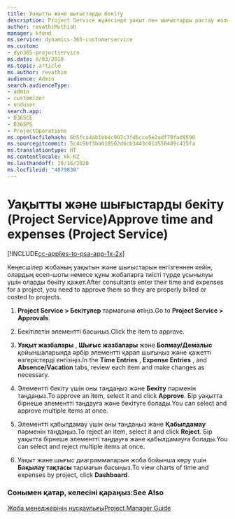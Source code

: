 ```yaml
---
title: Уақытты және шығыстарды бекіту
description: Project Service жүйесінде уақыт пен шығыстарды растау жолы
author: revathiMuthiah
manager: kfend
ms.service: dynamics-365-customerservice
ms.custom:
- dyn365-projectservice
ms.date: 8/03/2018
ms.topic: article
ms.author: revathim
audience: Admin
search.audienceType:
- admin
- customizer
- enduser
search.app:
- D365CE
- D365PS
- ProjectOperations
ms.openlocfilehash: 6b5fca4ab1eb4c907c3fd6cca5e2adf79fad9590
ms.sourcegitcommit: 5c4c9bf3ba018562d6cb3443c01d550489c415fa
ms.translationtype: HT
ms.contentlocale: kk-KZ
ms.lasthandoff: 10/16/2020
ms.locfileid: "4079838"
---
```

# <a name="approve-time-and-expenses-project-service"></a><span data-ttu-id="0a650-103">Уақытты және шығыстарды бекіту (Project Service)</span><span class="sxs-lookup"><span data-stu-id="0a650-103">Approve time and expenses (Project Service)</span></span>

[!INCLUDE[cc-applies-to-psa-app-1x-2x](../includes/cc-applies-to-psa-app-1x-2x.md)]

<span data-ttu-id="0a650-104">Кеңесшілер жобаның уақытын және шығыстарын енгізгеннен кейін, олардың есеп-шоты немесе құны жобаларға тиісті түрде ұсынылуы үшін оларды бекіту қажет.</span><span class="sxs-lookup"><span data-stu-id="0a650-104">After consultants enter their time and expenses for a project, you need to approve them so they are properly billed or costed to projects.</span></span>  
  
1.  <span data-ttu-id="0a650-105">**Project Service > Бекітулер** тармағына өтіңіз.</span><span class="sxs-lookup"><span data-stu-id="0a650-105">Go to **Project Service > Approvals**.</span></span>  
  
2.  <span data-ttu-id="0a650-106">Бекітілетін элементті басыңыз.</span><span class="sxs-lookup"><span data-stu-id="0a650-106">Click the item to approve.</span></span>  
  
3.  <span data-ttu-id="0a650-107">**Уақыт жазбалары** , **Шығыс жазбалары** және **Болмау/Демалыс** қойыншаларында әрбір элементті қарап шығыңыз және қажетті өзгерістерді енгізіңіз.</span><span class="sxs-lookup"><span data-stu-id="0a650-107">In the **Time Entries** , **Expense Entries** , and **Absence/Vacation** tabs, review each item and make changes as necessary.</span></span>  
  
4.  <span data-ttu-id="0a650-108">Элементті бекіту үшін оны таңдаңыз және **Бекіту** пәрменін таңдаңыз.</span><span class="sxs-lookup"><span data-stu-id="0a650-108">To approve an item, select it and click **Approve**.</span></span> <span data-ttu-id="0a650-109">Бір уақытта бірнеше элементті таңдауға және бекітуге болады.</span><span class="sxs-lookup"><span data-stu-id="0a650-109">You can select and approve multiple items at once.</span></span>  
  
5.  <span data-ttu-id="0a650-110">Элементті қабылдамау үшін оны таңдаңыз және **Қабылдамау** пәрменін таңдаңыз.</span><span class="sxs-lookup"><span data-stu-id="0a650-110">To reject an item, select it and click **Reject**.</span></span> <span data-ttu-id="0a650-111">Бір уақытта бірнеше элементті таңдауға және қабылдамауға болады.</span><span class="sxs-lookup"><span data-stu-id="0a650-111">You can select and reject multiple items at once.</span></span>  
  
6.  <span data-ttu-id="0a650-112">Уақыт және шығыс диаграммаларын жоба бойынша көру үшін **Бақылау тақтасы** тармағын басыңыз.</span><span class="sxs-lookup"><span data-stu-id="0a650-112">To view charts of time and expenses by project, click **Dashboard**.</span></span>  
  
### <a name="see-also"></a><span data-ttu-id="0a650-113">Сонымен қатар, келесіні қараңыз:</span><span class="sxs-lookup"><span data-stu-id="0a650-113">See Also</span></span>  
 [<span data-ttu-id="0a650-114">Жоба менеджерінің нұсқаулығы</span><span class="sxs-lookup"><span data-stu-id="0a650-114">Project Manager Guide</span></span>](../psa/project-manager-guide.md)
